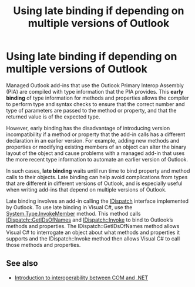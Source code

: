 ﻿---
title: Using late binding if depending on multiple versions of Outlook
TOCTitle: Using late binding if depending on multiple versions of Outlook
ms:assetid: 4e5412a0-d0f8-4819-ba0f-f36ba885f8f6
ms:mtpsurl: https://msdn.microsoft.com/library/office/bb610234(v=office.15)
ms:contentKeyID: 55119791
ms.date: 07/24/2014
mtps_version: v=office.15
---

# Using late binding if depending on multiple versions of Outlook

Managed Outlook add-ins that use the Outlook Primary Interop Assembly (PIA) are compiled with type information that the PIA provides. This **early binding** of type information for methods and properties allows the compiler to perform type and syntax checks to ensure that the correct number and type of parameters are passed to the method or property, and that the returned value is of the expected type. 

However, early binding has the disadvantage of introducing version incompatibility if a method or property that the add-in calls has a different declaration in an earlier version. For example, adding new methods and properties or modifying existing members of an object can alter the binary layout of the object and cause problems with a managed add-in that uses the more recent type information to automate an earlier version of Outlook. 

In such cases, **late binding** waits until run time to bind property and method calls to their objects. Late binding can help avoid complications from types that are different in different versions of Outlook, and is especially useful when writing add-ins that depend on multiple versions of Outlook.

Late binding involves an add-in calling the [IDispatch](https://docs.microsoft.com/windows/desktop/api/oaidl/nn-oaidl-idispatch) interface implemented by Outlook. To use late binding in Visual C\#, use the [System.Type.InvokeMember](https://docs.microsoft.com/dotnet/api/system.type.invokemember?view=netframework-4.7.2) method. This method calls [IDispatch::GetIDsOfNames](https://docs.microsoft.com/windows/desktop/api/oaidl/nf-oaidl-idispatch-getidsofnames) and [IDispatch::Invoke](https://docs.microsoft.com/windows/desktop/api/oaidl/nf-oaidl-idispatch-invoke) to bind to Outlook’s methods and properties. The IDispatch::GetIDsOfNames method allows Visual C\# to interrogate an object about what methods and properties it supports and the IDispatch::Invoke method then allows Visual C\# to call those methods and properties. 

<!-- PAGES 404 
For more information about using late binding in C\#, see [KB 302902: Binding for Office Automation Servers with Visual C\# .NET](https://go.microsoft.com/fwlink/?linkid=88971). For more information about using late binding in Visual Basic, see [KB 304661: How to Use Visual Basic .NET for Binding for Office Automation Servers](https://go.microsoft.com/fwlink/?linkid=88972).

Note that late binding requires obtaining a DispID for every method or property, so late binding generally does not perform as well as early binding. For more information about how early binding compares with late binding, see [KB 245115: Using Early Binding and Late Binding in Automation](https://go.microsoft.com/fwlink/?linkid=88973). -->

## See also

- [Introduction to interoperability between COM and .NET](introduction-to-interoperability-between-com-and-net.md)

